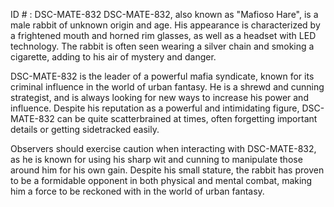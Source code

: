 ID # : DSC-MATE-832
DSC-MATE-832, also known as "Mafioso Hare", is a male rabbit of unknown origin and age. His appearance is characterized by a frightened mouth and horned rim glasses, as well as a headset with LED technology. The rabbit is often seen wearing a silver chain and smoking a cigarette, adding to his air of mystery and danger.

DSC-MATE-832 is the leader of a powerful mafia syndicate, known for its criminal influence in the world of urban fantasy. He is a shrewd and cunning strategist, and is always looking for new ways to increase his power and influence. Despite his reputation as a powerful and intimidating figure, DSC-MATE-832 can be quite scatterbrained at times, often forgetting important details or getting sidetracked easily.

Observers should exercise caution when interacting with DSC-MATE-832, as he is known for using his sharp wit and cunning to manipulate those around him for his own gain. Despite his small stature, the rabbit has proven to be a formidable opponent in both physical and mental combat, making him a force to be reckoned with in the world of urban fantasy.